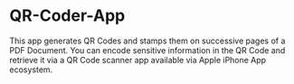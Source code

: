 # QR-Coder-App
This app generates QR Codes and stamps them on successive pages of a PDF Document. You can encode sensitive information in the QR Code and retrieve it via a QR Code scanner app available via Apple iPhone App ecosystem.
